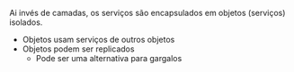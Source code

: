 Ai invés de camadas, os serviços são encapsulados em objetos (serviços) isolados.
- Objetos usam serviços de outros objetos
- Objetos podem ser replicados
	- Pode ser uma alternativa para gargalos
